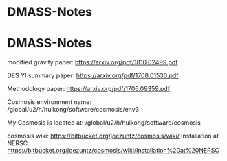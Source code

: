 # DMASS-Notes
# DMASS-Notes

modified gravity paper: https://arxiv.org/pdf/1810.02499.pdf

DES YI summary paper: https://arxiv.org/pdf/1708.01530.pdf

Methodology paper: https://arxiv.org/pdf/1706.09359.pdf

Cosmosis environment name: /global/u2/h/huikong/software/cosmosis/env3

My Cosmosis is located at: /global/u2/h/huikong/software/cosmosis

cosmosis wiki: https://bitbucket.org/joezuntz/cosmosis/wiki/
installation at NERSC: https://bitbucket.org/joezuntz/cosmosis/wiki/Installation%20at%20NERSC
